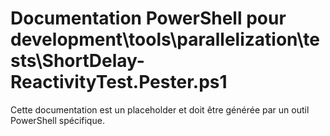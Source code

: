 # Documentation PowerShell pour development\tools\parallelization\tests\ShortDelay-ReactivityTest.Pester.ps1

Cette documentation est un placeholder et doit être générée par un outil PowerShell spécifique.
